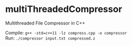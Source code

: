 # multiThreadedCompressor
Multithreaded File Compressor in C++

Compile: `g++ -std=c++11 -lz compress.cpp -o compressor`  
Run: `./compressor input.txt compressed.z`
